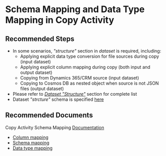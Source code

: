 <properties
    pageTitle="Copy Activity - Schema Mapping"
    description="Schema mapping in copy activity"
    infoBubbleText=""
    authors="chez-charlie"
    ms.author="chez"
    articleId=""
    diagnosticScenario=""
    selfHelpType="generic"
    supportTopicIds="32629469"
    resourceTags=""
    productPesIds="15613"
    cloudEnvironments="public"
/>

# Schema Mapping and Data Type Mapping in Copy Activity

## **Recommended Steps**

* In some scenarios, _"structure"_ section in _dataset_ is required, including: <br>
  * Applying explicit data type conversion for file sources during copy (input dataset) <br>
  * Applying explicit column mapping during copy (both input and output dataset) <br>
  * Copying from Dynamics 365/CRM source (input dataset) <br>
  * Copying to Cosmos DB as nested object when source is not JSON files (output dataset) <br>
* Please refer to [_Dataset "Structure"_](https://docs.microsoft.com/azure/data-factory/copy-activity-schema-and-type-mapping#when-to-specify-dataset-structure) section for complete list <br>
* Dataset _"strcture"_ schema is specified [here](https://docs.microsoft.com/azure/data-factory/concepts-datasets-linked-services#dataset-structure) <br>

## **Recommended Documents**

Copy Activity Schema Mapping [Documentation](https://docs.microsoft.com/azure/data-factory/copy-activity-schema-and-type-mapping) <br>

* [Column mapping](https://docs.microsoft.com/azure/data-factory/copy-activity-schema-and-type-mapping#column-mapping) <br>
* [Schema mapping](https://docs.microsoft.com/azure/data-factory/copy-activity-schema-and-type-mapping#schema-mapping) <br>
* [Data type mapping](https://docs.microsoft.com/azure/data-factory/copy-activity-schema-and-type-mapping#data-type-mapping) <br>
